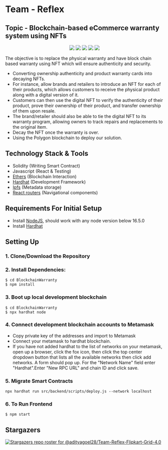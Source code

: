 # Team - Reflex
## Topic - Blockchain-based eCommerce warranty system using NFTs

<p align="center">
  <img src="https://img.shields.io/badge/solidity-lightgrey" />
  <img src="https://img.shields.io/badge/JavaScript-323330?style=for-the-badge&logo=javascript&logoColor=F7DF1E" />
  <img src="https://img.shields.io/badge/React-20232A?style=for-the-badge&logo=react&logoColor=61DAFB" />
  <img src="https://img.shields.io/badge/HTML5-E34F26?style=for-the-badge&logo=html5&logoColor=white" />
  <img src="https://img.shields.io/badge/CSS3-1572B6?style=for-the-badge&logo=css3&logoColor=white" />
  
</p>

The objective is to replace the physical warranty and have block chain based warranty using NFT which will ensure
authenticity and security.

- Converting ownership authenticity and product warranty cards into decaying NFTs.
- For instance, allow brands and retailers to introduce an NFT for each of their products, which allows customers to receive the physical product along with a digital version of it.
- Customers can then use the digital NFT to verify the authenticity of their product, prove their ownership of their product, and transfer ownership of them upon resale.
- The brand/retailer should also be able to tie the digital NFT to its warranty program, allowing owners to track repairs and replacements to the original item.
- Decay the NFT once the warranty is over.
- Using the Polygon blockchain to deploy our solution.

## Technology Stack & Tools

- Solidity (Writing Smart Contract)
- Javascript (React & Testing)
- [Ethers](https://docs.ethers.io/v5/) (Blockchain Interaction)
- [Hardhat](https://hardhat.org/) (Development Framework)
- [Ipfs](https://ipfs.io/) (Metadata storage)
- [React routers](https://v5.reactrouter.com/) (Navigational components)

## Requirements For Initial Setup
- Install [NodeJS](https://nodejs.org/en/), should work with any node version below 16.5.0
- Install [Hardhat](https://hardhat.org/)

## Setting Up
### 1. Clone/Download the Repository

### 2. Install Dependencies:
```
$ cd BlockchainWarranty
$ npm install
```
### 3. Boot up local development blockchain
```
$ cd BlockchainWarranty
$ npx hardhat node
```

### 4. Connect development blockchain accounts to Metamask
- Copy private key of the addresses and import to Metamask
- Connect your metamask to hardhat blockchain.
- If you have not added hardhat to the list of networks on your metamask, open up a browser, click the fox icon, then click the top center dropdown button that lists all the available networks then click add networks. A form should pop up. For the "Network Name" field enter "Hardhat".Enter "New RPC URL" and chain ID and click save. 


### 5. Migrate Smart Contracts
`npx hardhat run src/backend/scripts/deploy.js --network localhost`

### 6. To Run Frontend
`$ npm start`

## Stargazers
[![Stargazers repo roster for @adityagoel28/Team-Reflex-Flipkart-Grid-4.0](https://reporoster.com/stars/adityagoel28/Team-Reflex-Flipkart-Grid-4.0)](https://github.com/adityagoel28/Team-Reflex-Flipkart-Grid-4.0/stargazers)
